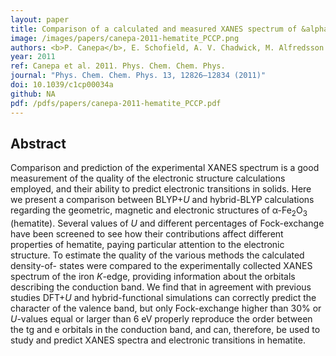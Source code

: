 ```yaml
---
layout: paper
title: Comparison of a calculated and measured XANES spectrum of &alpha;-Fe<sub>2</sub>O<sub>3</sub>.
image: /images/papers/canepa-2011-hematite_PCCP.png
authors: <b>P. Canepa</b>, E. Schofield, A. V. Chadwick, M. Alfredsson. 
year: 2011
ref: Canepa et al. 2011. Phys. Chem. Chem. Phys.
journal: "Phys. Chem. Chem. Phys. 13, 12826–12834 (2011)"
doi: 10.1039/c1cp00034a
github: NA
pdf: /pdfs/papers/canepa-2011-hematite_PCCP.pdf
---
```


## Abstract

Comparison and prediction of the experimental XANES spectrum is a good measurement of the quality of the electronic structure calculations employed, and their ability to predict electronic transitions in solids. Here we present a comparison between BLYP+<i>U</i> and hybrid-BLYP calculations regarding the geometric, magnetic and electronic structures of &alpha;-Fe<sub>2</sub>O<sub>3</sub> (hematite). Several values of <i>U</i> and different percentages of Fock-exchange have been screened to see how their contributions affect different properties of hematite, paying particular attention to the electronic structure. To estimate the quality of the various methods the calculated density-of- states were compared to the experimentally collected XANES spectrum of the iron <i>K</i>-edge, providing information about the orbitals describing the conduction band. We find that in agreement with previous studies DFT+<i>U</i> and hybrid-functional simulations can correctly predict the character of the valence band, but only Fock-exchange higher than 30% or <i>U</i>-values equal or larger than 6 eV properly reproduce the order between the tg and e orbitals in the conduction band, and can, therefore, be used to study and predict XANES spectra and electronic transitions in hematite.